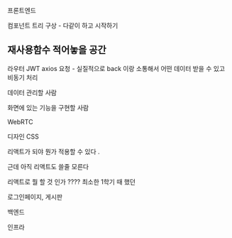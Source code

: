 
프론트엔드

컴포넌트 트리 구상 - 다같이 하고 시작하기

재사용함수 적어놓을 공간
- 



 
라우터
JWT 
axios 요청 - 실질적으로 back 이랑 소통해서 어떤 데이터 받을 수 있고
비동기 처리 


데이터 관리할 사람

화면에 있는 기능을 구현할 사람

WebRTC

디자인 CSS


리액트가 되야 뭔가 적용할 수 있다 .

근데 아직 리액트도 쓸줄 모른다

리액트로 뭘 할 것 인가 ????
최소한 1학기 때 했던

로그인페이지, 게시판

백엔드 

인프라
